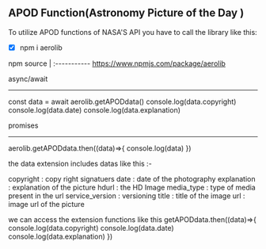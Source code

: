 APOD Function(Astronomy Picture of the Day )
-----------------

To utilize APOD functions of NASA'S API you have to call the library like this:

- [x]  npm i aerolib 

npm source |
:-----------
https://www.npmjs.com/package/aerolib

async/await
___________

const data =  await aerolib.getAPODdata()
console.log(data.copyright)
        console.log(data.date)
             console.log(data.explanation)

promises
_________
aerolib.getAPODdata.then((data)=>{
    console.log(data)
})



the data extension includes datas like this :-

copyright : copy right signatuers
date : date of the photography
explanation : explanation of the picture
hdurl : the HD Image 
media_type : type of media present in the url
service_version : versioning
title : title of the image
url : image url of the picture 

we can access the extension functions like this 
getAPODdata.then((data)=>{
    console.log(data.copyright)
        console.log(data.date)
             console.log(data.explanation)
})

